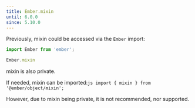 ```yaml
---
title: Ember.mixin
until: 6.0.0
since: 5.10.0
---
```



Previously, mixin could be accessed via the `Ember` import:
```js
import Ember from 'ember';

Ember.mixin
```
mixin is also private.

 If needed, mixin can be imported:```js
import { mixin } from '@ember/object/mixin';```

However, due to mixin being private, it is not recommended, nor supported.
